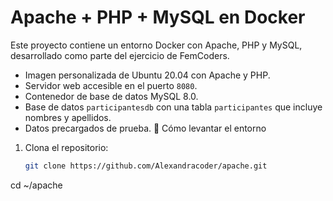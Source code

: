 # Apache + PHP + MySQL en Docker

Este proyecto contiene un entorno Docker con Apache, PHP y MySQL, desarrollado como parte del ejercicio de FemCoders.
- Imagen personalizada de Ubuntu 20.04 con Apache y PHP.
- Servidor web accesible en el puerto `8080`.
- Contenedor de base de datos MySQL 8.0.
- Base de datos `participantesdb` con una tabla `participantes` que incluye nombres y apellidos.
- Datos precargados de prueba.
 🐳 Cómo levantar el entorno
1. Clona el repositorio:
   ```bash
   git clone https://github.com/Alexandracoder/apache.git
 cd ~/apache

